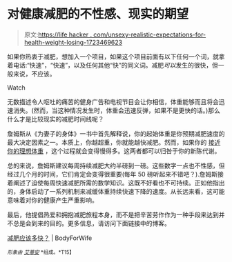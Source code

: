 # 对健康减肥的不性感、现实的期望

> 原文:[https://life hacker . com/unsexy-realistic-expectations-for-health-weight-losing-1723469623](https://lifehacker.com/unsexy-realistic-expectations-for-healthy-weight-loss-1723469623)

如果你热衷于减肥，想加入一个项目，如果这个项目前面有以下任何一个词，就拿着电话:“快速”，“快速”，以及任何其他“快”的同义词。减肥*可以*发生的很快，但一般来说，不应该。

Watch

无数描述令人呕吐的痛苦的健身广告和电视节目会让你相信，体重能够而且将会迅速消失。(然而，当这种情况发生时，体重会迅速反弹，如果不是更快的话。)那么什么才是比较现实的减肥时间线呢？

詹姆斯从《为妻子的身体》一书中首先解释说，你的起始体重是你预期减肥速度的最大决定因素之一。本质上，你越超重，你就能越快减肥。然而，如果你的 [接近你的理想体重](http://vitals.lifehacker.com/why-dont-i-look-like-my-goal-physique-yet-1705174947) ，这个过程就会变得慢得多。这两者都可以归咎于你的新陈代谢。

总的来说，詹姆斯建议每周持续减肥大约半磅到一磅。这些数字一点也不性感，但经过几个月的时间，它们肯定会变得很重要(每年 50 磅听起来不错吧？).詹姆斯接着阐述了迫使每周快速减肥所需的数学知识。这既不好看也不可持续。正如他指出的，身体启动了一系列机制来减缓体重持续快速下降的速度。从长远来看，这可能意味着对你的健康产生严重影响。

最后，他提倡热爱和拥抱减肥旅程本身，而不是把辛苦劳作作为一种手段来达到并不总是会到来的目的。更多信息，请访问下面链接中的博客。

[减肥应该多快？](http://www.bodyforwife.com/how-fast-should-you-lose-weight/) | BodyForWife

<small>*形象由*</small> [<small>*艾蒂安*</small>](https://www.flickr.com/photos/emilienetiennephotography/16948306508/) <small>*组成。*T15】</small>